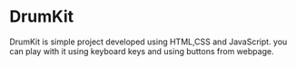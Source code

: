 # DrumKit
DrumKit is simple project developed using HTML,CSS and JavaScript. you can play with it using keyboard keys and using buttons from webpage.
